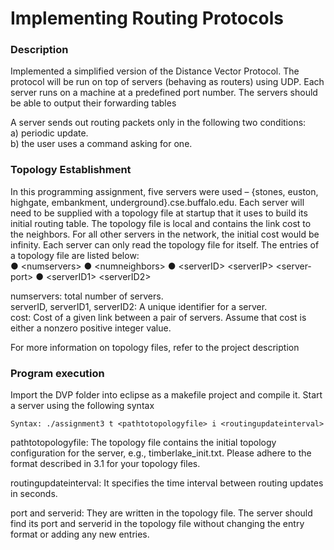 Implementing Routing Protocols
=================================

### Description

Implemented a simplified version of the Distance Vector Protocol. The protocol will be run on top of servers (behaving as routers) using UDP. Each server runs on a machine at a predefined port number. The servers should be able to output their forwarding tables												
																																						
A server sends out routing packets only in the following two conditions: 																			
a) periodic update.																																			
b) the user uses a command asking for one.																														

### Topology Establishment

In this programming assignment, five servers were used – {stones, euston, highgate, embankment, underground}.cse.buffalo.edu. Each server will need to be supplied with a topology file at startup that it uses to build its initial routing table. The topology file is local and contains the link cost to the neighbors. For all other servers in the network, the initial cost would be infinity. Each server can only read the topology file for itself. The entries of a topology file are listed below:																			
	● <num­servers>
	● <num­neighbors>
	● <server­ID> <server­IP> <server­port>
	● <server­ID1> <server­ID2> <cost>

num­servers: total number of servers.																											
server­ID, server­ID1, server­ID2: A unique identifier for a server.																							
cost: Cost of a given link between a pair of servers. Assume that cost is either a non­zero positive integer value.											

For more information on topology files, refer to the project description

### Program execution

Import the DVP folder into eclipse as a makefile project and compile it. Start a server using the following syntax

	Syntax: ./assignment3 ­t <path­to­topology­file> ­i <routing­update­interval>

path­to­topology­file: The topology file contains the initial topology
configuration for the server, e.g., timberlake_init.txt. Please adhere to the
format described in 3.1 for your topology files.

routing­update­interval: It specifies the time interval between routing updates
in seconds.

port and server­id: They are written in the topology file. The server should find
its port and server­id in the topology file without changing the entry format or
adding any new entries.